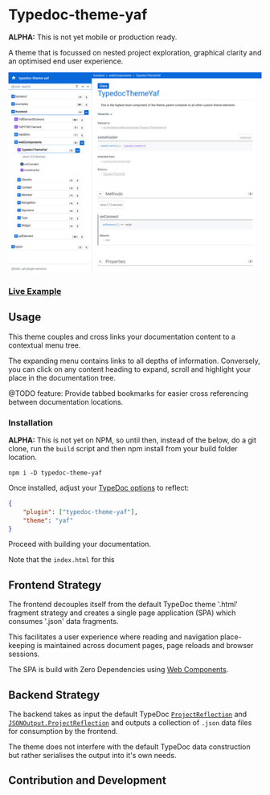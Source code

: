 # Typedoc-theme-yaf

**ALPHA:** This is not yet mobile or production ready.

A theme that is focussed on nested project exploration, graphical clarity and an optimised end user experience.

<a href="https://raw.githubusercontent.com/citkane/typedoc-theme-yaf/assets/typedoc-theme-yaf.jpg"><img src="https://raw.githubusercontent.com/citkane/typedoc-theme-yaf/assets/typedoc-theme-yaf.jpg" height="400px" width="auto"/></a>

### <a href="">Live Example</a>

## Usage
This theme couples and cross links your documentation content to a contextual menu tree.

The expanding menu contains links to all depths of information. Conversely, you can click on any content heading to expand, scroll and highlight your place in the documentation tree.

@TODO feature: 
Provide tabbed bookmarks for easier cross referencing between documentation locations. 

### Installation
**ALPHA:** This is not yet on NPM, so until then, instead of the below, do a git clone, run the `build` script and then npm install from your build folder location. 
```
npm i -D typedoc-theme-yaf
```
Once installed, adjust your [TypeDoc options](https://typedoc.org/guides/options/#options-1) to reflect:

```json
{
	"plugin": ["typedoc-theme-yaf"],
	"theme": "yaf"
}
```
Proceed with building your documentation.

Note that the `index.html` for this 

## Frontend Strategy
The frontend decouples itself from the default TypeDoc theme '.html' fragment strategy and creates a single page application (SPA) which consumes '.json' data fragments.

This facilitates a user experience where reading and navigation place-keeping is maintained across document pages, page reloads and browser sessions.

The SPA is build with Zero Dependencies using [Web Components](https://en.wikipedia.org/wiki/Web_Components).


## Backend Strategy
The backend takes as input the default TypeDoc [`ProjectReflection`](https://typedoc.org/api/classes/ProjectReflection.html) and [`JSONOutput.ProjectReflection`](https://typedoc.org/api/interfaces/JSONOutput.ProjectReflection.html) and outputs a collection of `.json` data files for consumption by the frontend.

The theme does not interfere with the default TypeDoc data construction but rather serialises the output into it's own needs.   

## Contribution and Development
